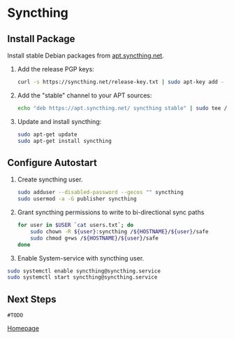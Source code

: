 # Syncthing


## Install Package

Install stable Debian packages from [apt.syncthing.net](https://apt.syncthing.net/).

1. Add the release PGP keys:
    ```bash
    curl -s https://syncthing.net/release-key.txt | sudo apt-key add -
    ```

1. Add the "stable" channel to your APT sources:
    ```bash
    echo "deb https://apt.syncthing.net/ syncthing stable" | sudo tee /etc/apt/sources.list.d/syncthing.list
    ```

1. Update and install syncthing:
    ```bash
    sudo apt-get update
    sudo apt-get install syncthing
    ```

## Configure Autostart
1. Create syncthing user.
    ```bash
    sudo adduser --disabled-password --gecos "" syncthing
    sudo usermod -a -G publisher syncthing
    ```
1. Grant syncthing permissions to write to bi-directional sync paths
    ```bash
    for user in $USER `cat users.txt`; do
        sudo chown -R ${user}:syncthing /${HOSTNAME}/${user}/safe
        sudo chmod g+ws /${HOSTNAME}/${user}/safe
    done
    ```
1. Enable System-service with syncthing user.
```bash
sudo systemctl enable syncthing@syncthing.service
sudo systemctl start syncthing@syncthing.service
```


## Next Steps

```
#TODO
```


[Homepage](../README.md)
